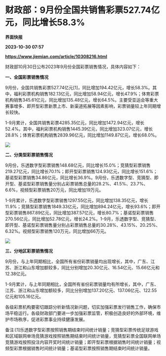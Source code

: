 # 财政部：9月份全国共销售彩票527.74亿元，同比增长58.3%
**界面快报**

**2023-10-30 07:57**

**https://www.jiemian.com/article/10308216.html**

财政部10月30日公布2023年9月份全国彩票销售情况，具体内容如下：

**一、全国彩票销售情况**

9月份，全国共销售彩票527.74亿元\[1\]，同比增加194.42亿元，增长58.3%。其中，福利彩票机构销售182.13亿元，同比增加58.94亿元，增长47.9%；体育彩票机构销售345.61亿元，同比增加135.48亿元，增长64.5%。主要受亚运会等重大赛事增多、即开型彩票新票上市、新渠道拓展等因素影响，彩票销量较上年同期增长较快。

1-9月累计，全国共销售彩票4285.35亿元，同比增加1472.94亿元，增长52.4%。其中，福利彩票机构销售1445.39亿元，同比增加323.07亿元，增长28.8%；体育彩票机构销售2839.96亿元，同比增加1149.87亿元，增长68.0%。

![](https://zhs.mof.gov.cn/zonghexinxi/202310/W020231030550617348700.png)

**二、分类型彩票销售情况**

9月份，乐透数字型彩票销售148.68亿元，同比增长15.0%；竞猜型彩票销售219.27亿元，同比增长70.1%；即开型彩票销售124.93亿元，同比增长151.6%；基诺型彩票销售34.86亿元，同比增长36.9%。9月份，乐透数字型、竞猜型、即开型、基诺型彩票销售量分别占彩票销售总量的28.2%、41.5%、23.7%、6.6%，视频型彩票销售20万元，同比增加19万元。

1-9月累计，乐透数字型彩票销售1297.55亿元，同比增加138.35亿元，增长11.9%；竞猜型彩票销售1849.33亿元，同比增加894.24亿元，增长93.6%；即开型彩票销售867.89亿元，同比增加387.57亿元，增长80.7%；基诺型彩票销售270.56亿元，同比增加52.78亿元，增长24.2%。1-9月，乐透数字型、竞猜型、即开型、基诺型彩票销售量分别占彩票销售总量的30.28%、43.15%、20.25%、6.32%。视频型彩票销售120万元，同比增加66万元。

![](https://zhs.mof.gov.cn/zonghexinxi/202310/W020231030552406163315.jpg)

**三、分地区彩票销售情况**

9月份，与上年同期相比，全国所有省份彩票销量均出现增长，其中，广东、江苏、浙江和山东增加额较多，同比分别增加20.30亿元、16.54亿元、15.66亿元和12.38亿元。

1-9月累计，与上年同期相比，全国所有省份彩票销量均有所增长，其中，广东、江苏、浙江和山东增加额较多，同比分别增加137.20亿元、137.06亿元、122.55亿元和105.16亿元。

各级彩票机构要密切跟踪分析新情况新问题，切实加强彩票发行销售工作，确保市场平稳运行。各级财政部门要进一步加强彩票监管，积极创造良好的外部环境，维护市场秩序，促进彩票事业持续健康发展。

备注:\[1\]乐透数字型彩票按照销售期结束时间统计销量；竞猜型彩票传统足球游戏和区域联网单场竞猜游戏按照销售期结束时间统计销量，竞猜型彩票全国联网单场竞猜游戏按照投注内容开奖时间统计销量；即开型彩票根据销售时间统计销量；视频型彩票根据销售时间统计销量；基诺型彩票按照销售期结束时间统计销量。
